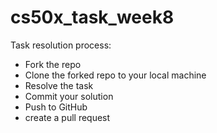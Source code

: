 # cs50x_task_week8

Task resolution process:

- Fork the repo
- Clone the forked repo to your local machine
- Resolve the task
- Commit your solution
- Push to GitHub
- create a pull request
